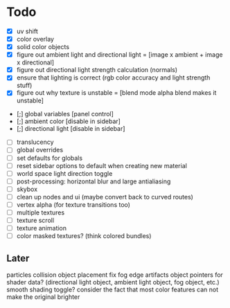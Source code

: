 Todo
=======

- [x] uv shift
- [x] color overlay
- [x] solid color objects
- [x] figure out ambient light and directional light = [image x ambient + image x directional]
- [x] figure out directional light strength calculation (normals)
- [x] ensure that lighting is correct (rgb color accuracy and light strength stuff)
- [x] figure out why texture is unstable = [blend mode alpha blend makes it unstable]
- [;] global variables [panel control]
- [;] ambient color [disable in sidebar]
- [;] directional light [disable in sidebar]
- [ ] translucency
- [ ] global overrides
- [ ] set defaults for globals
- [ ] reset sidebar options to default when creating new material
- [ ] world space light direction toggle
- [ ] post-processing: horizontal blur and large antialiasing
- [ ] skybox
- [ ] clean up nodes and ui (maybe convert back to curved routes)
- [ ] vertex alpha (for texture transitions too)
- [ ] multiple textures
- [ ] texture scroll
- [ ] texture animation
- [ ] color masked textures? (think colored bundles)

Later
-----
particles
collision
object placement
fix fog edge artifacts
object pointers for shader data? (directional light object, ambient light object, fog object, etc.)
smooth shading toggle?
consider the fact that most color features can not make the original brighter
